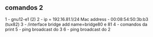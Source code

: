 ## comandos 2
1 - gnu12-e1 (2) 
2 - ip = 192.16.81.1/24 Mac address - 00:08:54:50:3b:b3 (tux82)
3 - /interface bridge add name=bridge80 e 81
4 - comandos da print
5 - ping broadcast do 3
6 - ping broadcast do 2